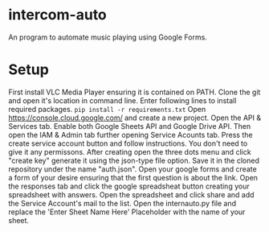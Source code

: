 # intercom-auto
An program to automate music playing using Google Forms.
# Setup
First install VLC Media Player ensuring it is contained on PATH.
Clone the git and open it's location in command line.
Enter following lines to install required packages.
`pip install -r requirements.txt`
Open https://console.cloud.google.com/ and create a new project.
Open the API & Services tab. Enable both Google Sheets API and Google Drive API.
Then open the IAM & Admin tab further opening Service Acounts tab.
Press the create service account button and follow instructions. You don't need to give it any permissons.
After creating open the three dots menu and click "create key" generate it using the json-type file option.
Save it in the cloned repository under the name "auth.json".
Open your google forms and create a form of your desire ensuring that the first question is about the link.
Open the responses tab and click the google spreadsheat button creating your spreadsheet with answers.
Open the spreadsheet and click share and add the Service Account's mail to the list.
Open the internauto.py file and replace the 'Enter Sheet Name Here' Placeholder with the name of your sheet.
